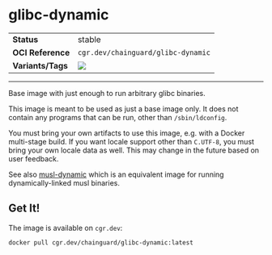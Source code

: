 <!--monopod:start-->
# glibc-dynamic
| | |
| - | - |
| **Status** | stable |
| **OCI Reference** | `cgr.dev/chainguard/glibc-dynamic` |
| **Variants/Tags** | ![](https://storage.googleapis.com/chainguard-images-build-outputs/summary/glibc-dynamic.svg) |
---
<!--monopod:end-->

Base image with just enough to run arbitrary glibc binaries.

This image is meant to be used as just a base image only. It does not contain any programs that can be run, other than `/sbin/ldconfig`.

You must bring your own artifacts to use this image, e.g. with a Docker multi-stage build. If you want locale support other than `C.UTF-8`, you must bring your own locale data as well. This may change in the future based on user feedback.

See also [musl-dynamic](https://github.com/chainguard-images/images/musl-dynamic) which is an equivalent image for running dynamically-linked musl binaries.

## Get It!

The image is available on `cgr.dev`:

```
docker pull cgr.dev/chainguard/glibc-dynamic:latest
```

